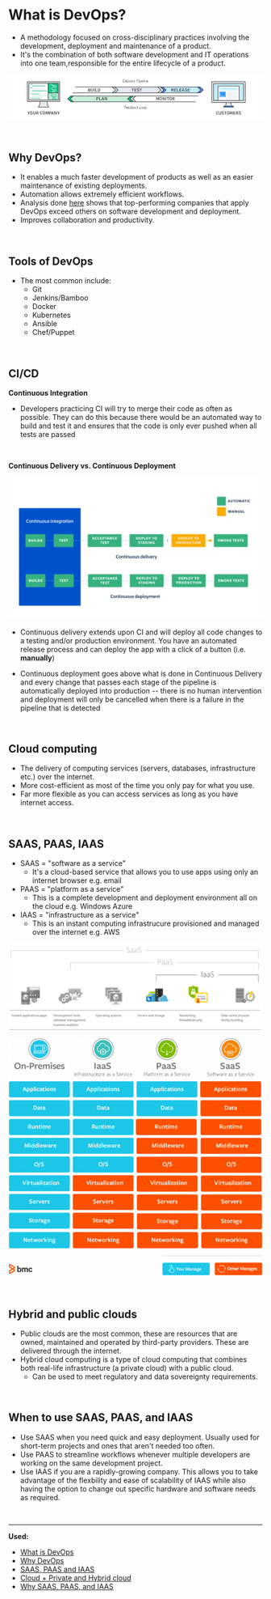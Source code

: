 # What is DevOps?
- A methodology focused on cross-disciplinary practices involving the development, deployment and maintenance of a product.
- It's the combination of both software development and IT operations into one team,responsible for the entire lifecycle of a product.

![DevOps](images/do.png)

<br>

## Why DevOps?
- It enables a much faster development of products as well as an easier maintenance of existing deployments.
- Automation allows extremely efficient workflows.
- Analysis done [here](https://services.google.com/fh/files/misc/state-of-devops-2019.pdf) shows that top-performing companies that apply DevOps exceed others on software development and deployment.
- Improves collaboration and productivity.

<br>

## Tools of DevOps
- The most common include:
    - Git
    - Jenkins/Bamboo
    - Docker
    - Kubernetes
    - Ansible
    - Chef/Puppet

<br>

## CI/CD

**Continuous Integration**
- Developers practicing CI will try to merge their code as often as possible. They can do this because there would be an automated way to build and test it and ensures that the code is only ever pushed when all tests are passed

<br>

**Continuous Delivery vs. Continuous Deployment**

![](images/cd.jpg)

- Continuous delivery extends upon CI and will deploy all code changes to a testing and/or production environment. You have an automated release process and can deploy the app with a click of a button (i.e. **manually**)

- Continuous deployment goes above what is done in Continuous Delivery and every change that passes each stage of the pipeline is automatically deployed into production -- there is no human intervention and deployment will only be cancelled when there is a failure in the pipeline that is detected

<br>

## Cloud computing
- The delivery of computing services (servers, databases, infrastructure etc.) over the internet.
- More cost-efficient as most of the time you only pay for what you use.
- Far more flexible as you can access services as long as you have internet access.

<br>

## SAAS, PAAS, IAAS
- SAAS = "software as a service"
    - It's a cloud-based service that allows you to use apps using only an internet browser e.g. email
- PAAS = "platform as a service"
    - This is a complete development and deployment environment all on the cloud e.g. Windows Azure
- IAAS = "infrastructure as a service"
    - This is an instant computing infrastrucure provisioned and managed over the internet e.g. AWS

![How these three relate to each other](images/as.png)

![Another representation](images/saas.png)

<br>

## Hybrid and public clouds
- Public clouds are the most common, these are resources that are owned, maintained and operated by third-party providers. These are delivered through the internet.
- Hybrid cloud computing is a type of cloud computing that combines both real-life infrastructure (a private cloud) with a public cloud.
    - Can be used to meet regulatory and data sovereignty requirements.

<br>

## When to use SAAS, PAAS, and IAAS
- Use SAAS when you need quick and easy deployment. Usually used for short-term projects and ones that aren't needed too often.
- Use PAAS to streamline workflows whenever multiple developers are working on the same development project.
- Use IAAS if you are a rapidly-growing company. This allows you to take advantage of the flexbility and ease of scalability of IAAS while also having the option to change out specific hardware and software needs as required.

<br>

---
**Used:**
- [What is DevOps](https://aws.amazon.com/devops/what-is-devops/)
- [Why DevOps](https://www.appdynamics.com/solutions/devops/why-devops-is-important#:~:text=DevOps%20is%20important%20because%20it's,easier%20maintenance%20of%20existing%20deployments.)
- [SAAS, PAAS and IAAS](https://azure.microsoft.com/en-gb/overview/what-is-iaas/)
- [Cloud + Private and Hybrid cloud](https://azure.microsoft.com/en-gb/overview/what-are-private-public-hybrid-clouds/#deployment-options)
- [Why SAAS, PAAS, and IAAS](https://www.bmc.com/blogs/saas-vs-paas-vs-iaas-whats-the-difference-and-how-to-choose/)